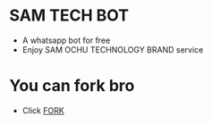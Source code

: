 # SAM TECH BOT



-  A whatsapp bot for free
-  Enjoy SAM OCHU TECHNOLOGY BRAND
service

#  You can fork bro

- Click [FORK](https://github.com/SAM-OCHUU/Samtech-bot/fork)
